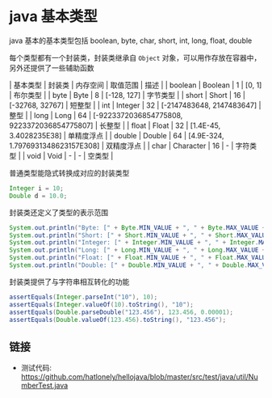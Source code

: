 # java 基本类型

java 基本的基本类型包括 boolean, byte, char, short, int, long, float, double

每个类型都有一个封装类，封装类继承自 `Object` 对象，可以用作存放在容器中，另外还提供了一些辅助函数

| 基本类型 | 封装类    | 内存空间 | 取值范围                                    | 描述       |
| boolean  | Boolean   | 1        | [0, 1]                                      | 布尔类型   |
| byte     | Byte      | 8        | [-128, 127]                                 | 字节类型   |
| short    | Short     | 16       | [-32768, 32767]                             | 短整型     |
| int      | Integer   | 32       | [-2147483648, 2147483647]                   | 整型       |
| long     | Long      | 64       | [-9223372036854775808, 9223372036854775807] | 长整型     |
| float    | Float     | 32       | [1.4E-45, 3.4028235E38]                     | 单精度浮点 |
| double   | Double    | 64       | [4.9E-324, 1.7976931348623157E308]          | 双精度浮点 |
| char     | Character | 16       | -                                           | 字符类型   |
| void     | Void      | -        | -                                           | 空类型     |

普通类型能隐式转换成对应的封装类型

``` java
Integer i = 10;
Double d = 10.0;
```

封装类还定义了类型的表示范围

``` java
System.out.println("Byte: [" + Byte.MIN_VALUE + ", " + Byte.MAX_VALUE + "]");
System.out.println("Short: [" + Short.MIN_VALUE + ", " + Short.MAX_VALUE + "]");
System.out.println("Integer: [" + Integer.MIN_VALUE + ", " + Integer.MAX_VALUE + "]");
System.out.println("Long: [" + Long.MIN_VALUE + ", " + Long.MAX_VALUE + "]");
System.out.println("Float: [" + Float.MIN_VALUE + ", " + Float.MAX_VALUE + "]");
System.out.println("Double: [" + Double.MIN_VALUE + ", " + Double.MAX_VALUE + "]");
```

封装类提供了与字符串相互转化的功能

``` java
assertEquals(Integer.parseInt("10"), 10);
assertEquals(Integer.valueOf(10).toString(), "10");
assertEquals(Double.parseDouble("123.456"), 123.456, 0.00001);
assertEquals(Double.valueOf(123.456).toString(), "123.456");
```

## 链接

- 测试代码: <https://github.com/hatlonely/hellojava/blob/master/src/test/java/util/NumberTest.java>
